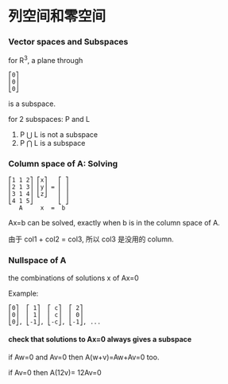 # 列空间和零空间

### Vector spaces and Subspaces

for R<sup>3</sup>, a plane through
```
⎡0⎤
⎢0⎥
⎣0⎦
```
 is a subspace.

for 2 subspaces: P and L

1. P ⋃ L is not a subspace
2. P ⋂ L is a subspace

### Column space of A: Solving
```
⎡1 1 2⎤ ⎡x⎤   ⎡ ⎤
⎢2 1 3⎥ ⎢y⎥ = ⎢ ⎥
⎢3 1 4⎥ ⎣z⎦   ⎢ ⎥
⎣4 1 5⎦       ⎣ ⎦
   A     x  =  b
```
Ax=b can be solved, exactly when b is in the column space of A.

由于 col1 + col2 = col3, 所以 col3 是没用的 column.

### Nullspace of A

the combinations of solutions x of Ax=0

Example:
```
⎡0⎤  ⎡ 1⎤  ⎡ c⎤  ⎡ 2⎤
⎢0⎥  ⎢ 1⎥  ⎢ c⎥  ⎢ 0⎥
⎣0⎦, ⎣-1⎦, ⎣-c⎦, ⎣-1⎦, ...
```

#### check that solutions to Ax=0 always gives a subspace

if Aw=0 and Av=0 then A(w+v)=Aw+Av=0 too.

if Av=0 then A(12v)= 12Av=0
